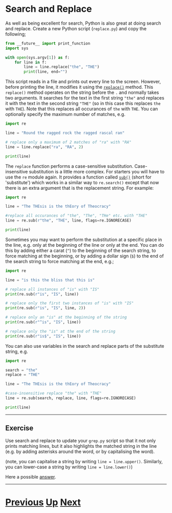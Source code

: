 # Search and Replace

As well as being excellent for search, Python is also great at doing search and replace.
Create a new Python script (`replace.py`) and copy the following;

```python
from __future__ import print_function
import sys

with open(sys.argv[1]) as f:
    for line in f:
        line = line.replace("the", "THE")
        print(line, end="")
```

This script reads in a file and prints out every line to the screen. However, before printing the line, it modifies it using the [`replace()`](https://docs.python.org/library/stdtypes.html#str.replace) method. This `replace()` method operates on the string before the `.` and normally takes two arguments. It searches for the text in the first string `"the"` and replaces it with the text in the second string `"THE"` (so in this case this replaces `the` with `THE`). Note that this replaces all occurances of `the` with `THE`. You can optionally specify the maximum number of matches, e.g.

```python
import re

line = "Round the ragged rock the ragged rascal ran"

# replace only a maximum of 2 matches of "ra" with "RA"
line = line.replace("ra", "RA", 2)

print(line)
```

The `replace` function performs a case-sensitive substitution.
Case-insensitive substitution is a little more complex.
For starters you will have to use the `re` module again.
It provides a function called [`sub()`](https://docs.python.org/library/re.html#re.sub) (short for 'substitute') which works in a similar way to `re.search()` except that now there is an extra argument that is the replacement string.
For example:

```python
import re

line = "The THEsis is the thEory of Theocracy"

#replace all occurances of "the", "The", "THe" etc. with "THE"
line = re.sub(r"the", "THE", line, flags=re.IGNORECASE)

print(line)
```

Sometimes you may want to perform the substitution at a specific place in the line, e.g. only at the beginning of the line or only at the end. You can do this by adding either a carat (`^`) to the beginning of the search string, to force matching at the beginning, or by adding a dollar sign (`$`) to the end of the search string to force matching at the end, e.g.;

```python
import re

line = "is this the bliss that this is"

# replace all instances of "is" with "IS"
print(re.sub(r"is", "IS", line))

# replace only the first two instances of "is" with "IS"
print(re.sub(r"is", "IS", line, 2))

# replace only an "is" at the beginning of the string
print(re.sub(r"^is", "IS", line))

# replace only the "is" at the end of the string
print(re.sub(r"is$", "IS", line))
```

You can also use variables in the search and replace parts of the substitute string, e.g.

```python
import re

search = "the"
replace = "THE"

line = "The THEsis is the thEory of Theocracy"

#case-insensitive replace "the" with "THE"
line = re.sub(search, replace, line, flags=re.IGNORECASE)

print(line)
```

***

## Exercise

Use search and replace to update your `grep.py` script so that it not only prints matching lines, but it also highlights the matched string in the line (e.g. by adding asterisks around the word, or by capitalising the word).

(note, you can capitalise a string by writing `line = line.upper()`. Similarly, you can lower-case a string by writing `line = line.lower()`)

Here a possible [answer](replacing_answer.md).

***

# [Previous](searching.md) [Up](README.md) [Next](running.md)
